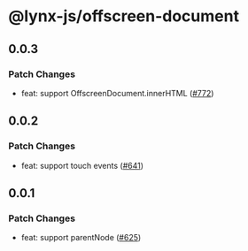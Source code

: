 # @lynx-js/offscreen-document

## 0.0.3

### Patch Changes

- feat: support OffscreenDocument.innerHTML ([#772](https://github.com/lynx-family/lynx-stack/pull/772))

## 0.0.2

### Patch Changes

- feat: support touch events ([#641](https://github.com/lynx-family/lynx-stack/pull/641))

## 0.0.1

### Patch Changes

- feat: support parentNode ([#625](https://github.com/lynx-family/lynx-stack/pull/625))
